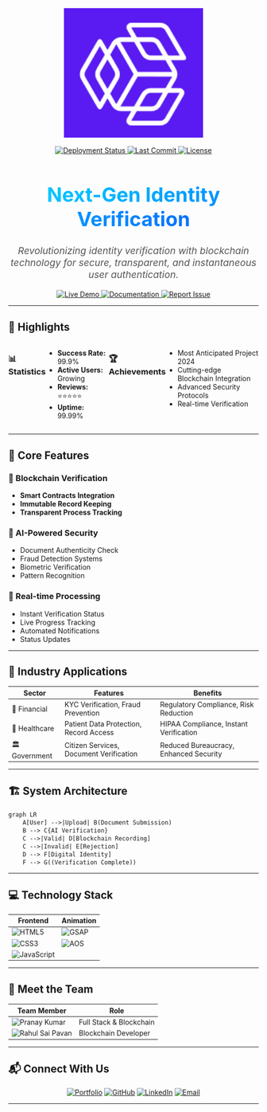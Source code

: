 <div align="center">

<!-- Animated Project Logo -->
<picture>
  <source media="(prefers-color-scheme: light)" srcset="public/assets/logo.png">
  <img alt="IVS - Identity Verification System" src="public/assets/logo.png" width="280" style="animation: fadeIn 2s ease-in-out;">
</picture>

<!-- Dynamic Badges -->
<p>
  <a href="https://project-ivs.vercel.app/">
    <img src="https://img.shields.io/badge/status-active-success?style=for-the-badge&logo=vercel&logoColor=white" alt="Deployment Status">
  </a>
  <a href="https://github.com/pranaykumar2/project-ivs/commits/main">
    <img src="https://img.shields.io/github/last-commit/pranaykumar2/project-ivs?style=for-the-badge&logo=github&logoColor=white" alt="Last Commit">
  </a>
  <a href="LICENSE">
    <img src="https://img.shields.io/badge/license-MIT-blue?style=for-the-badge&logo=license&logoColor=white" alt="License">
  </a>
</p>

<!-- Project Title -->
<h1 style="font-size: 2.5rem; animation: slideInFromBottom 1.5s ease-out;">
  <span style="background: linear-gradient(to right, #00c6ff, #0072ff); -webkit-background-clip: text; color: transparent;">Next-Gen Identity Verification</span>
</h1>

<p style="font-size: 1.2rem; color: #555; animation: fadeInUp 2s;">
  <em>Revolutionizing identity verification with blockchain technology for secure, transparent, and instantaneous user authentication.</em>
</p>

<!-- Quick Links -->
<p>
  <a href="https://project-ivs.vercel.app/" style="animation: hoverPulse 1s infinite;">
    <img src="https://img.shields.io/badge/Demo-View%20Live%20App-green?style=for-the-badge&logo=vercel&logoColor=white" alt="Live Demo">
  </a>
  <a href="docs/" style="animation: hoverPulse 1s infinite;">
    <img src="https://img.shields.io/badge/Documentation-Read%20Docs-blue?style=for-the-badge&logo=readthedocs&logoColor=white" alt="Documentation">
  </a>
  <a href="issues/new" style="animation: hoverPulse 1s infinite;">
    <img src="https://img.shields.io/badge/Report%20Issue-Submit-red?style=for-the-badge&logo=bugatti&logoColor=white" alt="Report Issue">
  </a>
</p>

</div>

---

<!-- Project Highlights -->
## 🌟 Highlights

<div style="display: flex; justify-content: space-around;">

### 📊 Statistics
- **Success Rate:** 99.9%
- **Active Users:** Growing
- **Reviews:** ⭐⭐⭐⭐⭐
- **Uptime:** 99.99%

### 🏆 Achievements
- Most Anticipated Project 2024
- Cutting-edge Blockchain Integration
- Advanced Security Protocols
- Real-time Verification

</div>

---

<!-- Core Features -->
## 🚀 Core Features

### 🔐 Blockchain Verification
- **Smart Contracts Integration**
- **Immutable Record Keeping**
- **Transparent Process Tracking**

### 🤖 AI-Powered Security
- Document Authenticity Check
- Fraud Detection Systems
- Biometric Verification
- Pattern Recognition

### 🔄 Real-time Processing
- Instant Verification Status
- Live Progress Tracking
- Automated Notifications
- Status Updates

---

<!-- Industry Applications -->
## 🎯 Industry Applications

| Sector       | Features                       | Benefits                   |
|--------------|--------------------------------|----------------------------|
| 🏦 Financial | KYC Verification, Fraud Prevention | Regulatory Compliance, Risk Reduction |
| 🏥 Healthcare| Patient Data Protection, Record Access | HIPAA Compliance, Instant Verification |
| 🏛️ Government | Citizen Services, Document Verification | Reduced Bureaucracy, Enhanced Security |

---

<!-- System Architecture -->
## 🏗️ System Architecture

```mermaid
graph LR
    A[User] -->|Upload| B(Document Submission)
    B --> C{AI Verification}
    C -->|Valid| D[Blockchain Recording]
    C -->|Invalid| E[Rejection]
    D --> F[Digital Identity]
    F --> G((Verification Complete))
```

---

<!-- Tech Stack -->
## 💻 Technology Stack

| Frontend      | Animation       |
|---------------|-----------------|
| ![HTML5](https://img.shields.io/badge/html5-%23E34F26.svg?style=for-the-badge&logo=html5&logoColor=white) | ![GSAP](https://img.shields.io/badge/GSAP-88CE02?style=for-the-badge&logo=greensock&logoColor=white) |
| ![CSS3](https://img.shields.io/badge/css3-%231572B6.svg?style=for-the-badge&logo=css3&logoColor=white) | ![AOS](https://img.shields.io/badge/AOS-FF4B4B?style=for-the-badge&logo=aos&logoColor=white) |
| ![JavaScript](https://img.shields.io/badge/javascript-%23323330.svg?style=for-the-badge&logo=javascript&logoColor=%23F7DF1E) |                 |

---

<!-- Team -->
## 👥 Meet the Team

<div align="center">

| Team Member         | Role                     |
|---------------------|--------------------------|
| ![Pranay Kumar](https://i.ibb.co/8d3b0pq/stud2.png) | Full Stack & Blockchain |
| ![Rahul Sai Pavan](https://i.ibb.co/7vB3K5q/stud3.png) | Blockchain Developer    |

</div>

---

<!-- Contact -->
## 📬 Connect With Us

<div align="center">

[![Portfolio](https://img.shields.io/badge/Portfolio-FF7139?style=for-the-badge&logo=Firefox-Browser&logoColor=white)](https://iampranay.vercel.app)
[![GitHub](https://img.shields.io/badge/GitHub-100000?style=for-the-badge&logo=github&logoColor=white)](https://github.com/pranaykumar2)
[![LinkedIn](https://img.shields.io/badge/LinkedIn-0077B5?style=for-the-badge&logo=linkedin&logoColor=white)](https://linkedin.com/in/iamypranay)
[![Email](https://img.shields.io/badge/Email-D14836?style=for-the-badge&logo=gmail&logoColor=white)](mailto:ypranaykumar1002@gmail.com)

</div>

---

<style>
@keyframes fadeIn {
  from { opacity: 0; }
  to { opacity: 1; }
}

@keyframes slideInFromBottom {
  from { transform: translateY(100px); opacity: 0; }
  to { transform: translateY(0); opacity: 1; }
}

@keyframes fadeInUp {
  from { transform: translateY(20px); opacity: 0; }
  to { transform: translateY(0); opacity: 1; }
}

@keyframes hoverPulse {
  0%, 100% { transform: scale(1); }
  50% { transform: scale(1.1); }
}
</style>
